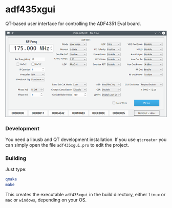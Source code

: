 adf435xgui
==========

QT-based user interface for controlling the ADF4351 Eval board.

![adf435xgui](adf435xgui.png)

### Development

You need a libusb and QT development installation.
If you use `qtcreator` you can simply open the file `adf435xgui.pro` to edit the project.

### Building

Just type:
```sh
qmake
make
```
This creates the executable `adf435xgui` in the build directory,
either `linux` or `mac` or `windows`, depending on your OS.


